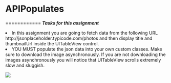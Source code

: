 # APIPopulates
============
***Tasks for this assignment***

<li>In this assignment you are going to fetch data from the following URL http://jsonplaceholder.typicode.com/photos and then display title and thumbnailUrl inside the UITableView control.</li>
<li>YOU MUST populate the json data into your own custom classes. Make sure to download the image asynchronously. If you are not downloading the images asynchronously you will notice that UITableView scrolls extremely slow and sluggish.</li>

![](https://cl.ly/1K3x0907010C/fccfab6f-PhotosScroll.gif)
